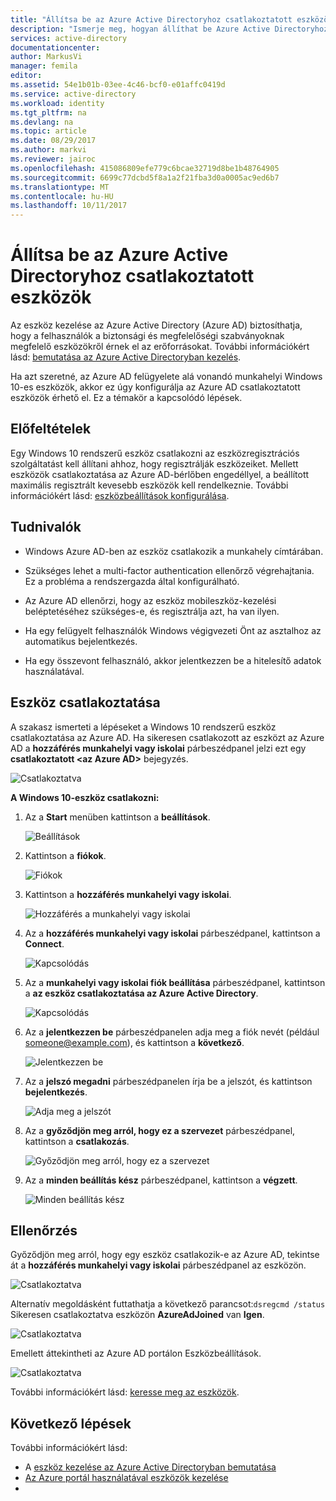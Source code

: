 ```yaml
---
title: "Állítsa be az Azure Active Directoryhoz csatlakoztatott eszközök |} Microsoft Docs"
description: "Ismerje meg, hogyan állíthat be Azure Active Directoryhoz csatlakoztatott eszközök."
services: active-directory
documentationcenter: 
author: MarkusVi
manager: femila
editor: 
ms.assetid: 54e1b01b-03ee-4c46-bcf0-e01affc0419d
ms.service: active-directory
ms.workload: identity
ms.tgt_pltfrm: na
ms.devlang: na
ms.topic: article
ms.date: 08/29/2017
ms.author: markvi
ms.reviewer: jairoc
ms.openlocfilehash: 415086809efe779c6bcae32719d8be1b48764905
ms.sourcegitcommit: 6699c77dcbd5f8a1a2f21fba3d0a0005ac9ed6b7
ms.translationtype: MT
ms.contentlocale: hu-HU
ms.lasthandoff: 10/11/2017
---
```

# <a name="set-up-azure-active-directory-joined-devices"></a>Állítsa be az Azure Active Directoryhoz csatlakoztatott eszközök

Az eszköz kezelése az Azure Active Directory (Azure AD) biztosíthatja, hogy a felhasználók a biztonsági és megfelelőségi szabványoknak megfelelő eszközökről érnek el az erőforrásokat. További információkért lásd: [bemutatása az Azure Active Directoryban kezelés](device-management-introduction.md).

Ha azt szeretné, az Azure AD felügyelete alá vonandó munkahelyi Windows 10-es eszközök, akkor ez úgy konfigurálja az Azure AD csatlakoztatott eszközök érhető el. Ez a témakör a kapcsolódó lépések. 


## <a name="prerequisites"></a>Előfeltételek

Egy Windows 10 rendszerű eszköz csatlakozni az eszközregisztrációs szolgáltatást kell állítani ahhoz, hogy regisztrálják eszközeiket. Mellett eszközök csatlakoztatása az Azure AD-bérlőben engedéllyel, a beállított maximális regisztrált kevesebb eszközök kell rendelkeznie. További információkért lásd: [eszközbeállítások konfigurálása](device-management-azure-portal.md#configure-device-settings).



## <a name="what-you-should-know"></a>Tudnivalók


- Windows Azure AD-ben az eszköz csatlakozik a munkahely címtárában.

- Szükséges lehet a multi-factor authentication ellenőrző végrehajtania. Ez a probléma a rendszergazda által konfigurálható.

- Az Azure AD ellenőrzi, hogy az eszköz mobileszköz-kezelési beléptetéséhez szükséges-e, és regisztrálja azt, ha van ilyen.

- Ha egy felügyelt felhasználók Windows végigvezeti Önt az asztalhoz az automatikus bejelentkezés.

- Ha egy összevont felhasználó, akkor jelentkezzen be a hitelesítő adatok használatával.


## <a name="joining-a-device"></a>Eszköz csatlakoztatása

A szakasz ismerteti a lépéseket a Windows 10 rendszerű eszköz csatlakoztatása az Azure AD. Ha sikeresen csatlakozott az eszközt az Azure AD a **hozzáférés munkahelyi vagy iskolai** párbeszédpanel jelzi ezt egy **csatlakoztatott \<az Azure AD\>**  bejegyzés.

![Csatlakoztatva](./media/device-management-azuread-joined-devices-setup/13.png)


**A Windows 10-eszköz csatlakozni:**

1. Az a **Start** menüben kattintson a **beállítások**.

    ![Beállítások](./media/device-management-azuread-joined-devices-setup/01.png)

2. Kattintson a **fiókok**.

    ![Fiókok](./media/device-management-azuread-joined-devices-setup/02.png)


3. Kattintson a **hozzáférés munkahelyi vagy iskolai**.

    ![Hozzáférés a munkahelyi vagy iskolai](./media/device-management-azuread-joined-devices-setup/03.png)

4. Az a **hozzáférés munkahelyi vagy iskolai** párbeszédpanel, kattintson a **Connect**.

    ![Kapcsolódás](./media/device-management-azuread-joined-devices-setup/04.png)


5. Az a **munkahelyi vagy iskolai fiók beállítása** párbeszédpanel, kattintson a **az eszköz csatlakoztatása az Azure Active Directory**.

    ![Kapcsolódás](./media/device-management-azuread-joined-devices-setup/08.png)


6. Az a **jelentkezzen be** párbeszédpanelen adja meg a fiók nevét (például someone@example.com), és kattintson a **következő**.

    ![Jelentkezzen be](./media/device-management-azuread-joined-devices-setup/10.png)


6. Az a **jelszó megadni** párbeszédpanelen írja be a jelszót, és kattintson **bejelentkezés**.

    ![Adja meg a jelszót](./media/device-management-azuread-joined-devices-setup/05.png)


7. Az a **győződjön meg arról, hogy ez a szervezet** párbeszédpanel, kattintson a **csatlakozás**.

    ![Győződjön meg arról, hogy ez a szervezet](./media/device-management-azuread-joined-devices-setup/11.png)


8. Az a **minden beállítás kész** párbeszédpanel, kattintson a **végzett**.

    ![Minden beállítás kész](./media/device-management-azuread-joined-devices-setup/12.png)

## <a name="verification"></a>Ellenőrzés

Győződjön meg arról, hogy egy eszköz csatlakozik-e az Azure AD, tekintse át a **hozzáférés munkahelyi vagy iskolai** párbeszédpanel az eszközön.

![Csatlakoztatva](./media/device-management-azuread-joined-devices-setup/13.png)

Alternatív megoldásként futtathatja a következő parancsot:`dsregcmd /status`  
Sikeresen csatlakoztatva eszközön **AzureAdJoined** van **Igen**.

![Csatlakoztatva](./media/device-management-azuread-joined-devices-setup/14.png)

Emellett áttekintheti az Azure AD portálon Eszközbeállítások.

![Csatlakoztatva](./media/device-management-azuread-joined-devices-setup/15.png)

További információkért lásd: [keresse meg az eszközök](device-management-azure-portal.md#locate-devices).


## <a name="next-steps"></a>Következő lépések

További információkért lásd: 

- A [eszköz kezelése az Azure Active Directoryban bemutatása](device-management-introduction.md)
- [Az Azure portál használatával eszközök kezelése](device-management-azure-portal.md)
- 



